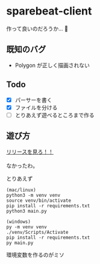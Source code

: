 # sparebeat-client

作って良いのだろうか... :thinking:

## 既知のバグ

- Polygon が正しく描画されない

## Todo

- [x] パーサーを書く
- [x] ファイルを分ける
- [ ] とりあえず遊べるところまで作る

## 遊び方

[リリースを見ろ！！](https://github.com/nennneko5787/sparebeat-client/releases)  
<br>
なかったわ。

とりあえず

```
(mac/linux)
python3 -m venv venv
source venv/bin/activate
pip install -r requirements.txt
python3 main.py

(windows)
py -m venv venv
./venv/Scripts/Activate
pip install -r requirements.txt
py main.py
```

環境変数を作るのがミソ
